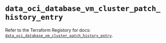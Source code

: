 # `data_oci_database_vm_cluster_patch_history_entry`

Refer to the Terraform Registory for docs: [`data_oci_database_vm_cluster_patch_history_entry`](https://registry.terraform.io/providers/oracle/oci/6.18.0/docs/data-sources/database_vm_cluster_patch_history_entry).
